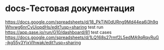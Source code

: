 # docs-Тестовая документация
https://docs.google.com/spreadsheets/d/18_PkTjN0dURng9Md44ea6i3h9qWhvwg6nrCyUiopdHs/edit?usp=sharing
test run https://app.qase.io/run/G10/dashboard/81
test cases https://docs.google.com/spreadsheets/d/1LQ168s27rmf2L5edMA9qRqyRuG-jkg55y3YjxVlhwak/edit?usp=sharing
